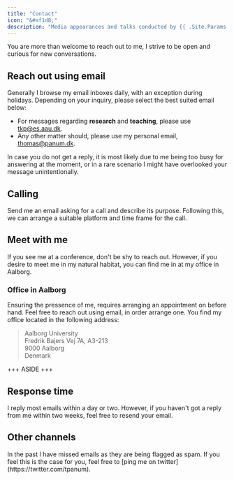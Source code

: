 ```yaml
---
title: "Contact"
icon: "&#xf1d8;"
description: "Media appearances and talks conducted by {{ .Site.Params.author }}"
---
```

You are more than welcome to reach out to me, I strive to be open and curious for new conversations.

## Reach out using email

Generally I browse my email inboxes daily, with an exception during holidays.
Depending on your inquiry, please select the best suited email below:

- For messages regarding **research** and **teaching**, please use [tkp@es.aau.dk](mailto:tkp@es.aau.dk).
- Any other matter should, please use my personal email, [thomas@panum.dk](mailto:thomas@panum.dk).

In case you do not get a reply, it is most likely due to me being too busy for answering at the moment, or in a rare scenario I might have overlooked your message unintentionally.

## Calling

Send me an email asking for a call and describe its purpose.
Following this, we can arrange a suitable platform and time frame for the call.

## Meet with me

If you see me at a conference, don't be shy to reach out.
However, if you desire to meet me in my natural habitat, you can find me in at my office in Aalborg.


### Office in Aalborg
Ensuring the pressence of me, requires arranging an appointment on before hand. Feel free to reach out using email, in order arrange one.
You find my office located in the following address:

> Aalborg University<br/>
> Fredrik Bajers Vej 7A, A3-213<br/>
> 9000 Aalborg<br/>
> Denmark

+++ ASIDE +++

<h2 data-icon="&#xe803;">Response time</h2>
<p>
I reply most emails within a day or two.
However, if you haven't got a reply from me within two weeks, feel free to resend your email.
</p>

<h2 data-icon="&#xf099;">Other channels</h2>
<p>
In the past I have missed emails as they are being flagged as spam.
If you feel this is the case for you, feel free to [ping me on twitter](https://twitter.com/tpanum).
</p>
